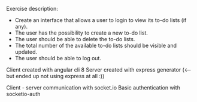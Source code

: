 Exercise description:
- Create an interface that allows a user to login to view its to-do lists (if any).
- The user has the possibility to create a new to-do list.
- The user should be able to delete the to-do lists.
- The total number of the available to-do lists should be visible and updated.
- The user should be able to log out.

Client created with angular cli 8
Server created with express generator (<-- but ended up not using express at all :))

Client - server communication with socket.io
Basic authentication with socketio-auth


